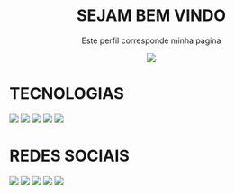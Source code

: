 <h1 align="center"> SEJAM BEM VINDO </h1>
<p align="center">Este perfil corresponde minha página</p>

<p align="center">
  <a href="https://github.com/DenverCoder1/readme-typing-svg">
	  <img src="https://readme-typing-svg.herokuapp.com?lines=Me+chamo+Emmanuelle+Coutinho;+Desenvolvedora+Full+Stack!&center=true&width=780&height=45">
  </a>
</p>

# TECNOLOGIAS

<img src="https://img.shields.io/badge/HTML5-FF00FF?style=for-the-badge&logo=HTML5&logoColor=white" /> <img src="https://img.shields.io/badge/CSS3-FFFF00?style=for-the-badge&logo=CSS3&logoColor=white" /> <img src="https://img.shields.io/badge/BOOTSTRAP-00FF00?style=for-the-badge&logo=BOOSTRAP&logoColor=white" /> <img src="https://img.shields.io/badge/GIT-B0E0E6?style=for-the-badge&logo=GIT&logoColor=white" /> <img src="https://img.shields.io/badge/GITHUB-FF1493?style=for-the-badge&logo=GITHUB&logoColor=white" />

# REDES SOCIAIS

<img src="https://img.shields.io/badge/FACEBOOK-FF00FF?style=for-the-badge&logo=FACEBOOK&logoColor=white" />
<img src="https://img.shields.io/badge/INSTAGRAM-FFFF00?style=for-the-badge&logo=INSTAGRAM&logoColor=white" />
<img src="https://img.shields.io/badge/TWINTER-00FF00?style=for-the-badge&logo=TWINTER&logoColor=white" />
<img src="https://img.shields.io/badge/LINKEDIN-B0E0E6?style=for-the-badge&logo=LINKEDIN&logoColor=white" />
<img src="https://img.shields.io/badge/YOUTUBE-FF1493?style=for-the-badge&logo=YOUTUBE&logoColor=white" />







